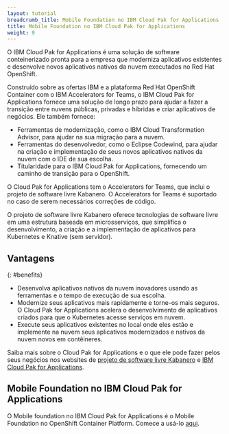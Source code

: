 ```yaml
---
layout: tutorial
breadcrumb_title: Mobile Foundation no IBM Cloud Pak for Applications
title: Mobile Foundation no IBM Cloud Pak for Applications
weight: 9
---
```

<!-- NLS_CHARSET=UTF-8 -->

O IBM Cloud Pak for Applications é uma solução de software conteinerizado pronta para a empresa que moderniza aplicativos existentes e desenvolve novos aplicativos nativos da nuvem executados no Red Hat OpenShift.

Construído sobre as ofertas IBM e a plataforma Red Hat OpenShift Container com o IBM Accelerators for Teams, o IBM Cloud Pak for Applications fornece uma solução de longo prazo para ajudar a fazer a transição entre nuvens públicas, privadas e híbridas e criar aplicativos de negócios. Ele também fornece:

* Ferramentas de modernização, como o IBM Cloud Transformation Advisor, para ajudar na sua migração para a nuvem.
* Ferramentas do desenvolvedor, como o Eclipse Codewind, para ajudar na criação e implementação de seus novos aplicativos nativos da nuvem com o IDE de sua escolha.
* Titularidade para o IBM Cloud Pak for Applications, fornecendo um caminho de transição para o OpenShift.

O Cloud Pak for Applications tem o Accelerators for Teams, que inclui o projeto de software livre Kabanero. O Accelerators for Teams é suportado no caso de serem necessários correções de código.

O projeto de software livre Kabanero oferece tecnologias de software livre em uma estrutura baseada em microsserviços, que simplifica o desenvolvimento, a criação e a implementação de aplicativos para Kubernetes e Knative (sem servidor).

## Vantagens
{: #benefits}

* Desenvolva aplicativos nativos da nuvem inovadores usando as ferramentas e o tempo de execução de sua escolha.
* Modernize seus aplicativos mais rapidamente e torne-os mais seguros. O Cloud Pak for Applications acelera o desenvolvimento de aplicativos criados para que o Kubernetes acesse serviços em nuvem.
* Execute seus aplicativos existentes no local onde eles estão e implemente na nuvem seus aplicativos modernizados e nativos da nuvem novos em contêineres.

Saiba mais sobre o Cloud Pak for Applications e o que ele pode fazer pelos seus negócios nos websites de [projeto de software livre Kabanero](https://kabanero.io/) e [IBM Cloud Pak for Applications](https://www.ibm.com/cloud/cloud-pak-for-applications).

## Mobile Foundation no IBM Cloud Pak for Applications

O Mobile foundation no IBM Cloud Pak for Applications é o Mobile Foundation no OpenShift Container Platform. Comece a usá-lo [aqui](../ibmcloud/getting-started-mf-on-rhos/).
